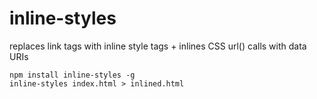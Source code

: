 # inline-styles

replaces link tags with inline style tags + inlines CSS url() calls with data URIs

```
npm install inline-styles -g
inline-styles index.html > inlined.html
```